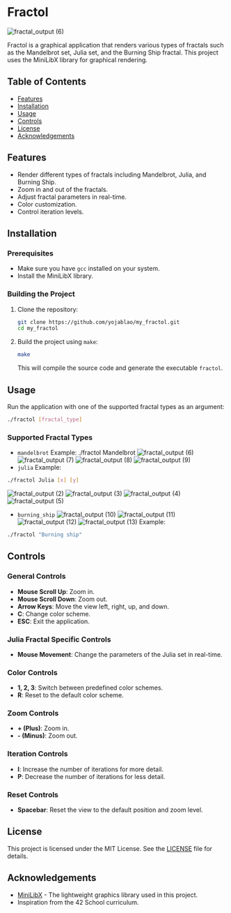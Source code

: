 
# Fractol

![fractal_output (6)](https://github.com/yojablao/my_fractol/assets/111790283/2a988a1d-a095-4d36-a86e-634d0ac249c9)

Fractol is a graphical application that renders various types of fractals such as the Mandelbrot set, Julia set, and the Burning Ship fractal. This project uses the MiniLibX library for graphical rendering.

## Table of Contents

- [Features](#features)
- [Installation](#installation)
- [Usage](#usage)
- [Controls](#controls)
- [License](#license)
- [Acknowledgements](#acknowledgements)

## Features

- Render different types of fractals including Mandelbrot, Julia, and Burning Ship.
- Zoom in and out of the fractals.
- Adjust fractal parameters in real-time.
- Color customization.
- Control iteration levels.

## Installation

### Prerequisites

- Make sure you have `gcc` installed on your system.
- Install the MiniLibX library.

### Building the Project

1. Clone the repository:

    ```bash
    git clone https://github.com/yojablao/my_fractol.git
    cd my_fractol
    ```

2. Build the project using `make`:

    ```bash
    make
    ```

    This will compile the source code and generate the executable `fractol`.

## Usage

Run the application with one of the supported fractal types as an argument:

```bash
./fractol [fractal_type]
```

### Supported Fractal Types

- `mandelbrot`
Example:
./fractol Mandelbrot
![fractal_output (6)](https://github.com/yojablao/my_fractol/assets/111790283/2a988a1d-a095-4d36-a86e-634d0ac249c9)
![fractal_output (7)](https://github.com/yojablao/my_fractol/assets/111790283/bb8b3068-d8c7-4c3d-b588-10607821fd57)
![fractal_output (8)](https://github.com/yojablao/my_fractol/assets/111790283/b966c90e-06e1-42cd-9047-1cd83a828f80)
![fractal_output (9)](https://github.com/yojablao/my_fractol/assets/111790283/38499e4c-6a3f-4ab8-9663-786498f1dcd6)
- `julia`
Example:
```bash
./fractol Julia [x] [y]
```
![fractal_output (2)](https://github.com/yojablao/my_fractol/assets/111790283/f9de8b6d-b939-44dd-b18e-842e17d15c45)
![fractal_output (3)](https://github.com/yojablao/my_fractol/assets/111790283/2cd4cbe4-86d3-41a5-862e-ec5887a3e2fb)
![fractal_output (4)](https://github.com/yojablao/my_fractol/assets/111790283/bc985e7a-7440-4593-ad92-98fc2238d6a6)
![fractal_output (5)](https://github.com/yojablao/my_fractol/assets/111790283/08bdf245-fb38-41cf-bb30-b9740271b801)

- `burning_ship`
![fractal_output (10)](https://github.com/yojablao/my_fractol/assets/111790283/621bc8e0-f312-4f32-a133-629a0209fcc0)
![fractal_output (11)](https://github.com/yojablao/my_fractol/assets/111790283/988a83b0-a0d2-4b3c-86da-d7e16baf02c9)
![fractal_output (12)](https://github.com/yojablao/my_fractol/assets/111790283/2fed17ac-88d0-4060-a7b9-3704598a9412)
![fractal_output (13)](https://github.com/yojablao/my_fractol/assets/111790283/ce111901-9335-42be-808d-4de0f8d71f7b)
Example:
```bash
./fractol "Burning ship"
```
## Controls

### General Controls

- **Mouse Scroll Up**: Zoom in.
- **Mouse Scroll Down**: Zoom out.
- **Arrow Keys**: Move the view left, right, up, and down.
- **C**: Change color scheme.
- **ESC**: Exit the application.

### Julia Fractal Specific Controls

- **Mouse Movement**: Change the parameters of the Julia set in real-time.

### Color Controls

- **1, 2, 3**: Switch between predefined color schemes.
- **R**: Reset to the default color scheme.

### Zoom Controls

- **+ (Plus)**: Zoom in.
- **- (Minus)**: Zoom out.

### Iteration Controls

- **I**: Increase the number of iterations for more detail.
- **P**: Decrease the number of iterations for less detail.

### Reset Controls

- **Spacebar**: Reset the view to the default position and zoom level.

## License

This project is licensed under the MIT License. See the [LICENSE](LICENSE) file for details.

## Acknowledgements

- [MiniLibX](https://github.com/qst0/ft_libgfx) - The lightweight graphics library used in this project.
- Inspiration from the 42 School curriculum.
```

